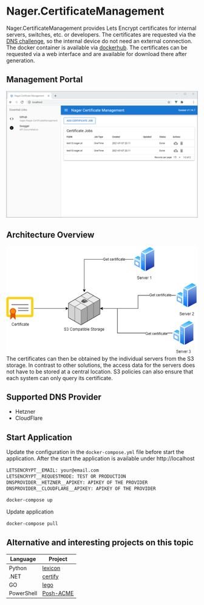 # Nager.CertificateManagement

Nager.CertificateManagement provides Lets Encrypt certificates for internal servers, switches, etc. or developers. The certificates are requested via the [DNS challenge](https://letsencrypt.org/docs/challenge-types/#dns-01-challenge), so the internal device do not need an external connection. The docker container is available via [dockerhub](https://hub.docker.com/r/nager/nager-certificatemanagement). The certificates can be requested via a web interface and are available for download there after generation.

## Management Portal
![Nager.CertificateManagement](doc/screenshot.png)

## Architecture Overview
![Nager.CertificateManagement](doc/architecture%20overview.png)<br>
The certificates can then be obtained by the individual servers from the S3 storage. In contrast to other solutions, the access data for the servers does not have to be stored at a central location. S3 policies can also ensure that each system can only query its certificate.

## Supported DNS Provider

- Hetzner
- CloudFlare

## Start Application

Update the configuration in the `docker-compose.yml` file before start the application.
After the start the application is available under http://localhost

```
LETSENCRYPT__EMAIL: your@email.com
LETSENCRYPT__REQUESTMODE: TEST OR PRODUCTION
DNSPROVIDER__HETZNER__APIKEY: APIKEY OF THE PROVIDER
DNSPROVIDER__CLOUDFLARE__APIKEY: APIKEY OF THE PROVIDER
```

```bash
docker-compose up
```

Update application

```bash
docker-compose pull
```

## Alternative and interesting projects on this topic

| Language | Project |
| ------------- | ------------- |
| Python | [lexicon](https://github.com/AnalogJ/lexicon) |
| .NET | [certify](https://github.com/webprofusion/certify) |
| GO | [lego](https://github.com/go-acme/lego) |
| PowerShell | [Posh-ACME](https://github.com/rmbolger/Posh-ACME) |
